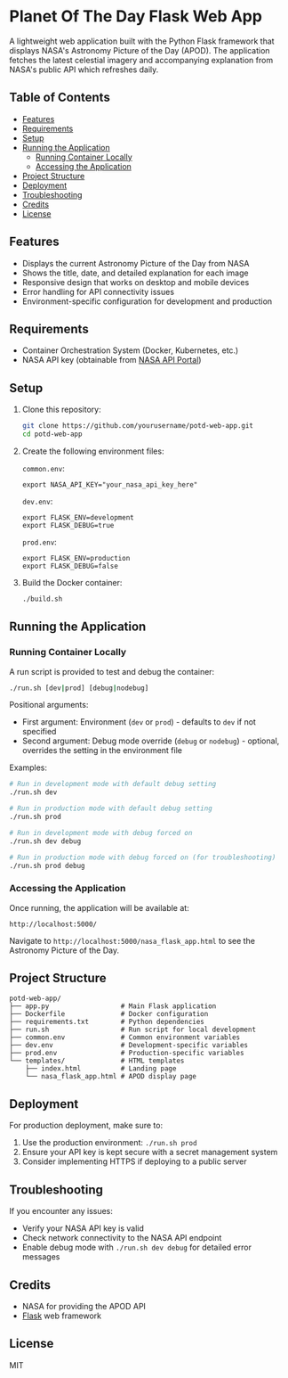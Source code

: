 # Planet Of The Day Flask Web App

A lightweight web application built with the Python Flask framework that displays NASA's Astronomy Picture of the Day (APOD). The application fetches the latest celestial imagery and accompanying explanation from NASA's public API which refreshes daily.

## Table of Contents

- [Features](#features)
- [Requirements](#requirements)
- [Setup](#setup)
- [Running the Application](#running-the-application)
  - [Running Container Locally](#running-container-locally)
  - [Accessing the Application](#accessing-the-application)
- [Project Structure](#project-structure)
- [Deployment](#deployment)
- [Troubleshooting](#troubleshooting)
- [Credits](#credits)
- [License](#license)

## Features

- Displays the current Astronomy Picture of the Day from NASA
- Shows the title, date, and detailed explanation for each image
- Responsive design that works on desktop and mobile devices
- Error handling for API connectivity issues
- Environment-specific configuration for development and production

## Requirements

- Container Orchestration System (Docker, Kubernetes, etc.)
- NASA API key (obtainable from [NASA API Portal](https://api.nasa.gov/))

## Setup

1. Clone this repository:
   ```bash
   git clone https://github.com/yourusername/potd-web-app.git
   cd potd-web-app
   ```

2. Create the following environment files:

   `common.env`:
   ```
   export NASA_API_KEY="your_nasa_api_key_here"
   ```

   `dev.env`:
   ```
   export FLASK_ENV=development
   export FLASK_DEBUG=true
   ```

   `prod.env`:
   ```
   export FLASK_ENV=production
   export FLASK_DEBUG=false
   ```

3. Build the Docker container:
   ```bash
   ./build.sh
   ```

## Running the Application

### Running Container Locally

A run script is provided to test and debug the container:

```bash
./run.sh [dev|prod] [debug|nodebug]
```

Positional arguments:
- First argument: Environment (`dev` or `prod`) - defaults to `dev` if not specified
- Second argument: Debug mode override (`debug` or `nodebug`) - optional, overrides the setting in the environment file

Examples:
```bash
# Run in development mode with default debug setting
./run.sh dev

# Run in production mode with default debug setting
./run.sh prod

# Run in development mode with debug forced on
./run.sh dev debug

# Run in production mode with debug forced on (for troubleshooting)
./run.sh prod debug
```

### Accessing the Application

Once running, the application will be available at:
```
http://localhost:5000/
```

Navigate to `http://localhost:5000/nasa_flask_app.html` to see the Astronomy Picture of the Day.

## Project Structure

```
potd-web-app/
├── app.py                  # Main Flask application
├── Dockerfile              # Docker configuration
├── requirements.txt        # Python dependencies
├── run.sh                  # Run script for local development
├── common.env              # Common environment variables
├── dev.env                 # Development-specific variables
├── prod.env                # Production-specific variables
└── templates/              # HTML templates
    ├── index.html          # Landing page
    └── nasa_flask_app.html # APOD display page
```

## Deployment

For production deployment, make sure to:
1. Use the production environment: `./run.sh prod`
2. Ensure your API key is kept secure with a secret management system
3. Consider implementing HTTPS if deploying to a public server

## Troubleshooting

If you encounter any issues:
- Verify your NASA API key is valid
- Check network connectivity to the NASA API endpoint
- Enable debug mode with `./run.sh dev debug` for detailed error messages

## Credits

- NASA for providing the APOD API
- [Flask](https://flask.palletsprojects.com/) web framework

## License

MIT